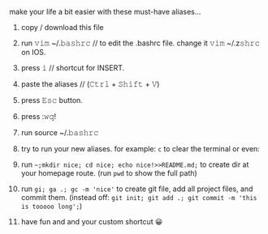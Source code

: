 make your life a bit easier with these must-have aliases...



1. copy / download this file 

2. run 𝚟𝚒𝚖 ~/.𝚋𝚊𝚜𝚑𝚛𝚌 // to edit the .bashrc file. change it 𝚟𝚒𝚖 ~/.z𝚜𝚑𝚛𝚌 on IOS. 

3. press 𝚒 // shortcut for INSERT.

4. paste the aliases // (𝙲𝚝𝚛𝚕 + 𝚂𝚑𝚒𝚏𝚝 + 𝚅)

5. press 𝙴𝚜𝚌 button.

6. press :𝚠𝚚!

7. run source ~/.𝚋𝚊𝚜𝚑𝚛𝚌

8. try to run your new aliases. for example: `c` to clear the terminal or even:
1. run `~;mkdir nice; cd nice; echo nice!>>README.md;` to create dir at your homepage route. (run `pwd` to show the full path)
2. run `gi; ga .; gc -m 'nice'` to create git file, add all project files, and commit them. (instead off: `git init; git add .; git commit -m 'this is tooooo long';`)

8. have fun and and your custom shortcut 😀


